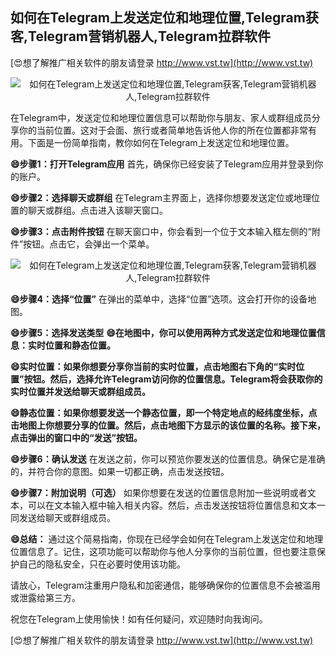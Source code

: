 ## **如何在Telegram上发送定位和地理位置,Telegram获客,Telegram营销机器人,Telegram拉群软件**

[😍想了解推广相关软件的朋友请登录 http://www.vst.tw](http://www.vst.tw)

 <center><img src="https://vst.tw/MP4/tuiguang/png/6.png" alt="如何在Telegram上发送定位和地理位置,Telegram获客,Telegram营销机器人,Telegram拉群软件"></center>

在Telegram中，发送定位和地理位置信息可以帮助你与朋友、家人或群组成员分享你的当前位置。这对于会面、旅行或者简单地告诉他人你的所在位置都非常有用。下面是一份简单指南，教你如何在Telegram上发送定位和地理位置。

**😄步骤1：打开Telegram应用**
首先，确保你已经安装了Telegram应用并登录到你的账户。

**😄步骤2：选择聊天或群组**
在Telegram主界面上，选择你想要发送定位或地理位置的聊天或群组。点击进入该聊天窗口。

**😄步骤3：点击附件按钮**
在聊天窗口中，你会看到一个位于文本输入框左侧的“附件”按钮。点击它，会弹出一个菜单。

 <center><img src="https://vst.tw/MP4/tuiguang/png/2.png" alt="如何在Telegram上发送定位和地理位置,Telegram获客,Telegram营销机器人,Telegram拉群软件"></center>

**😄步骤4：选择“位置”**
在弹出的菜单中，选择“位置”选项。这会打开你的设备地图。

**😄步骤5：选择发送类型**
**😄在地图中，你可以使用两种方式发送定位和地理位置信息：实时位置和静态位置。**

**😄实时位置：如果你想要分享你当前的实时位置，点击地图右下角的“实时位置”按钮。然后，选择允许Telegram访问你的位置信息。Telegram将会获取你的实时位置并发送给聊天或群组成员。**

**😄静态位置：如果你想要发送一个静态位置，即一个特定地点的经纬度坐标，点击地图上你想要分享的位置。然后，点击地图下方显示的该位置的名称。接下来，点击弹出的窗口中的“发送”按钮。**

**😄步骤6：确认发送**
在发送之前，你可以预览你要发送的位置信息。确保它是准确的，并符合你的意图。如果一切都正确，点击发送按钮。

**😄步骤7：附加说明（可选）**
如果你想要在发送的位置信息附加一些说明或者文本，可以在文本输入框中输入相关内容。然后，点击发送按钮将位置信息和文本一同发送给聊天或群组成员。

**😄总结：**
通过这个简易指南，你现在已经学会如何在Telegram上发送定位和地理位置信息了。记住，这项功能可以帮助你与他人分享你的当前位置，但也要注意保护自己的隐私安全，只在必要时使用该功能。

请放心，Telegram注重用户隐私和加密通信，能够确保你的位置信息不会被滥用或泄露给第三方。

祝您在Telegram上使用愉快！如有任何疑问，欢迎随时向我询问。

[😍想了解推广相关软件的朋友请登录 http://www.vst.tw](http://www.vst.tw)



